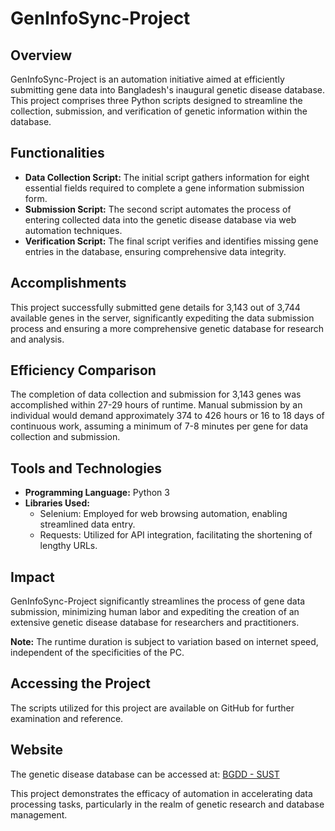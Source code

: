 # GenInfoSync-Project

## Overview
GenInfoSync-Project is an automation initiative aimed at efficiently submitting gene data into Bangladesh's inaugural genetic disease database. This project comprises three Python scripts designed to streamline the collection, submission, and verification of genetic information within the database.

## Functionalities
- **Data Collection Script:** The initial script gathers information for eight essential fields required to complete a gene information submission form.
- **Submission Script:** The second script automates the process of entering collected data into the genetic disease database via web automation techniques.
- **Verification Script:** The final script verifies and identifies missing gene entries in the database, ensuring comprehensive data integrity.

## Accomplishments
This project successfully submitted gene details for 3,143 out of 3,744 available genes in the server, significantly expediting the data submission process and ensuring a more comprehensive genetic database for research and analysis.

## Efficiency Comparison
The completion of data collection and submission for 3,143 genes was accomplished within 27-29 hours of runtime. Manual submission by an individual would demand approximately 374 to 426 hours or 16 to 18 days of continuous work, assuming a minimum of 7-8 minutes per gene for data collection and submission.

## Tools and Technologies
- **Programming Language:** Python 3
- **Libraries Used:**
  - Selenium: Employed for web browsing automation, enabling streamlined data entry.
  - Requests: Utilized for API integration, facilitating the shortening of lengthy URLs.

## Impact
GenInfoSync-Project significantly streamlines the process of gene data submission, minimizing human labor and expediting the creation of an extensive genetic disease database for researchers and practitioners.

**Note:** The runtime duration is subject to variation based on internet speed, independent of the specificities of the PC.

## Accessing the Project
The scripts utilized for this project are available on GitHub for further examination and reference.

## Website
The genetic disease database can be accessed at: [BGDD - SUST](https://bgdd.sust.edu/)

This project demonstrates the efficacy of automation in accelerating data processing tasks, particularly in the realm of genetic research and database management.
